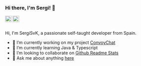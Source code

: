 ### Hi there, I'm Sergi! 👋

<a href="https://twitter.com/sergisvk">
  <img align="left" alt="Anurag Hazra | Twitter" width="21px" src="https://raw.githubusercontent.com/anuraghazra/anuraghazra/master/assets/twitter.svg" />
</a>
<a href="https://discord.gg/UDhdXjW">
  <img align="left" alt="Anurag's Discord" width="21px" src="https://raw.githubusercontent.com/anuraghazra/anuraghazra/master/assets/discord-round.svg" />
</a>

<br />
<br />

Hi, I'm SergiSvK, a passionate self-taught developer from Spain.

- 🔭 I’m currently working on my project [ConvoyChat](https://github.com/anuraghazra/convoychat)
- 🌱 I’m currently learning Java & Typescript
- 👯 I’m looking to collaborate on [Github Readme Stats](https://github.com/anuraghazra/github-readme-stats)
- 💬 Ask me about anything [here](https://github.com/SergiSvK/sergisvk/issues)
